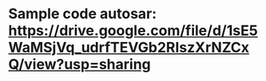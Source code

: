 # Sample code autosar: https://drive.google.com/file/d/1sE5WaMSjVq_udrfTEVGb2RIszXrNZCxQ/view?usp=sharing
